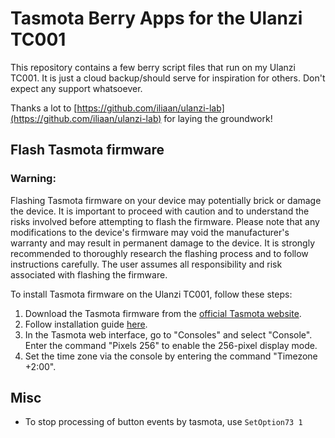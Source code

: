 # Tasmota Berry Apps for the Ulanzi TC001

This repository contains a few berry script files that run on my Ulanzi TC001.
It is just a cloud backup/should serve for inspiration for others. Don't expect any support whatsoever.

Thanks a lot to [https://github.com/iliaan/ulanzi-lab](https://github.com/iliaan/ulanzi-lab) for laying the groundwork!

## Flash Tasmota firmware

### **Warning**: 
Flashing Tasmota firmware on your device may potentially brick or damage the device. It is important to proceed with caution and to understand the risks involved before attempting to flash the firmware. Please note that any modifications to the device's firmware may void the manufacturer's warranty and may result in permanent damage to the device. It is strongly recommended to thoroughly research the flashing process and to follow instructions carefully. The user assumes all responsibility and risk associated with flashing the firmware.

To install Tasmota firmware on the Ulanzi TC001, follow these steps:

1. Download the Tasmota firmware from the [official Tasmota website](http://ota.tasmota.com/tasmota32/release/).
2. Follow installation guide [here](https://templates.blakadder.com/ulanzi_TC001.html).
3. In the Tasmota web interface, go to "Consoles" and select "Console". Enter the command "Pixels 256" to enable the 256-pixel display mode.
4. Set the time zone via the console by entering the command "Timezone +2:00".


## Misc

- To stop processing of button events by tasmota, use `SetOption73 1`